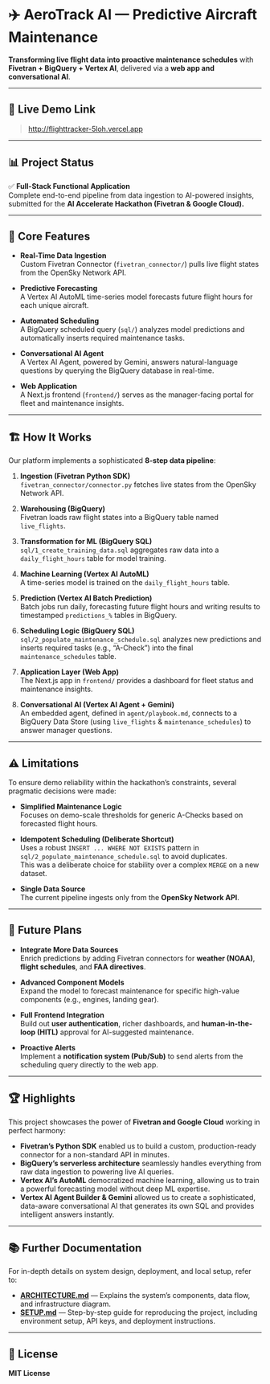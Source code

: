 # ✈️ AeroTrack AI — Predictive Aircraft Maintenance

**Transforming live flight data into proactive maintenance schedules** with **Fivetran + BigQuery + Vertex AI**, delivered via a **web app and conversational AI**.

---

## 🚀 Live Demo Link
> http://flighttracker-5loh.vercel.app

---

## 📊 Project Status

✅ **Full-Stack Functional Application**  
Complete end-to-end pipeline from data ingestion to AI-powered insights, submitted for the **AI Accelerate Hackathon (Fivetran & Google Cloud).**

---

## 🎯 Core Features

- **Real-Time Data Ingestion**  
  Custom Fivetran Connector (`fivetran_connector/`) pulls live flight states from the OpenSky Network API.

- **Predictive Forecasting**  
  A Vertex AI AutoML time-series model forecasts future flight hours for each unique aircraft.

- **Automated Scheduling**  
  A BigQuery scheduled query (`sql/`) analyzes model predictions and automatically inserts required maintenance tasks.

- **Conversational AI Agent**  
  A Vertex AI Agent, powered by Gemini, answers natural-language questions by querying the BigQuery database in real-time.

- **Web Application**  
  A Next.js frontend (`frontend/`) serves as the manager-facing portal for fleet and maintenance insights.

---

## 🏗️ How It Works 

Our platform implements a sophisticated **8-step data pipeline**:

1. **Ingestion (Fivetran Python SDK)**  
   `fivetran_connector/connector.py` fetches live states from the OpenSky Network API.

2. **Warehousing (BigQuery)**  
   Fivetran loads raw flight states into a BigQuery table named `live_flights`.

3. **Transformation for ML (BigQuery SQL)**  
   `sql/1_create_training_data.sql` aggregates raw data into a `daily_flight_hours` table for model training.

4. **Machine Learning (Vertex AI AutoML)**  
   A time-series model is trained on the `daily_flight_hours` table.

5. **Prediction (Vertex AI Batch Prediction)**  
   Batch jobs run daily, forecasting future flight hours and writing results to timestamped `predictions_%` tables in BigQuery.

6. **Scheduling Logic (BigQuery SQL)**  
   `sql/2_populate_maintenance_schedule.sql` analyzes new predictions and inserts required tasks (e.g., “A-Check”) into the final `maintenance_schedules` table.

7. **Application Layer (Web App)**  
   The Next.js app in `frontend/` provides a dashboard for fleet status and maintenance insights.

8. **Conversational AI (Vertex AI Agent + Gemini)**  
   An embedded agent, defined in `agent/playbook.md`, connects to a BigQuery Data Store (using `live_flights` & `maintenance_schedules`) to answer manager questions.

---

## ⚠️ Limitations

To ensure demo reliability within the hackathon’s constraints, several pragmatic decisions were made:

- **Simplified Maintenance Logic**  
  Focuses on demo-scale thresholds for generic A-Checks based on forecasted flight hours.

- **Idempotent Scheduling (Deliberate Shortcut)**  
  Uses a robust `INSERT ... WHERE NOT EXISTS` pattern in `sql/2_populate_maintenance_schedule.sql` to avoid duplicates.  
  This was a deliberate choice for stability over a complex `MERGE` on a new dataset.

- **Single Data Source**  
  The current pipeline ingests only from the **OpenSky Network API**.

---

## 🚀 Future Plans

- **Integrate More Data Sources**  
  Enrich predictions by adding Fivetran connectors for **weather (NOAA)**, **flight schedules**, and **FAA directives**.

- **Advanced Component Models**  
  Expand the model to forecast maintenance for specific high-value components (e.g., engines, landing gear).

- **Full Frontend Integration**  
  Build out **user authentication**, richer dashboards, and **human-in-the-loop (HITL)** approval for AI-suggested maintenance.

- **Proactive Alerts**  
  Implement a **notification system (Pub/Sub)** to send alerts from the scheduling query directly to the web app.

---

## 🏆 Highlights

This project showcases the power of **Fivetran and Google Cloud** working in perfect harmony:

- **Fivetran’s Python SDK** enabled us to build a custom, production-ready connector for a non-standard API in minutes.  
- **BigQuery’s serverless architecture** seamlessly handles everything from raw data ingestion to powering live AI queries.  
- **Vertex AI’s AutoML** democratized machine learning, allowing us to train a powerful forecasting model without deep ML expertise.  
- **Vertex AI Agent Builder & Gemini** allowed us to create a sophisticated, data-aware conversational AI that generates its own SQL and provides intelligent answers instantly.

---

## 📚 Further Documentation

For in-depth details on system design, deployment, and local setup, refer to:

- [**ARCHITECTURE.md**](ARCHITECTURE.md) — Explains the system’s components, data flow, and infrastructure diagram.  
- [**SETUP.md**](SETUP.md) — Step-by-step guide for reproducing the project, including environment setup, API keys, and deployment instructions.

---

## 🪪 License

**MIT License**
